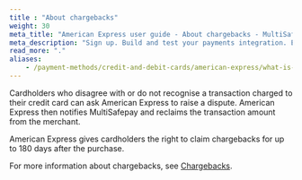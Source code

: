 ```yaml
---
title : "About chargebacks"
weight: 30
meta_title: "American Express user guide - About chargebacks - MultiSafepay Docs"
meta_description: "Sign up. Build and test your payments integration. Explore our products and services. Use our API Reference, SDKs, and wrappers. Get support."
read_more: "."
aliases:
    - /payment-methods/credit-and-debit-cards/american-express/what-is-a-chargeback
---
```


Cardholders who disagree with or do not recognise a transaction charged to their credit card can ask American Express to raise a dispute. American Express then notifies MultiSafepay and reclaims the transaction amount from the merchant.

American Express gives cardholders the right to claim chargebacks for up to 180 days after the purchase.

For more information about chargebacks, see [Chargebacks](/faq/chargebacks).